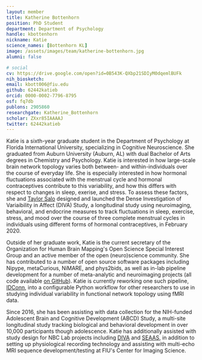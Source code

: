 ```yaml
---
layout: member
title: Katherine Bottenhorn
position: PhD Student
department: Department of Psychology
handle: kbottenhorn
nickname: Katie
science_names: [Bottenhorn KL]
image: /assets/images/team/katherine-bottenhorn.jpg
alumni: false

# social
cv: https://drive.google.com/open?id=0B543K-QXbp21SDIyM0dqemlBUFk
nih_biosketch:
email: kbott006@fiu.edu
github: 62442katieb
orcid: 0000-0002-7796-8795
osf: fq7db
publons: 2905860
researchgate: Katherine_Bottenhorn
scholar: ZXxr85IAAAAJ
twitter: 62442katieb
---
```



Katie is a sixth-year graduate student in the Department of Psychology at Florida International University, specializing in Cognitive Neuroscience. She graduated from Auburn University (Auburn, AL) with dual Bachelor of Arts degrees in Chemistry and Psychology. Katie is interested in how large-scale brain network topology varies both between- and within-individuals over the course of everyday life. She is especially interested in how hormonal fluctuations associated with the menstrual cycle and hormonal contraceptives contribute to this variability, and how this differs with respect to changes in sleep, exerise, and stress. To assess these factors, she and [Taylor Salo](/team/salo-taylor) designed and launched the Dense Investigation of Variaibility in Affect (DIVA) Study, a longitudinal study using neuroimaging, behavioral, and endocrine measures to track fluctuations in sleep, exercise, stress, and mood over the course of three complete menstrual cycles in individuals using different forms of hormonal contraceptives, in February 2020.

Outside of her graduate work, Katie is the current secretary of the Organization for Human Brain Mapping's Open Science Special Interest Group and an active member of the open (neuro)science community. She has contributed to a number of open source software packages including Nipype, metaCurious, NiMARE, and phys2bids, as well as in-lab pipeline development for a number of meta-analytic and neuroimaging projects (all code available [on GitHub](https://github.com/NBCLab/)). Katie is currently reworking one such pipeline, [IDConn](https://github.com/NBCLab/IDConn), into a configurable Python workflow for other researchers to use in studying individual variability in functional network topology using fMRI data.

Since 2016, she has been assisting with data collection for the NIH-funded Adolescent Brain and Cognitive Development (ABCD) Study, a multi-site longitudinal study tracking biological and behavioral development in over 10,000 participants though adolescence. Katie has additionally assisted with study design for NBC Lab projects including [DIVA](/projects/diva) and [SEAAS](/projects/seaas), in addition to setting up physiological recording technology and assisting with multi-echo MRI sequence development/testing at FIU's Center for Imaging Science.
